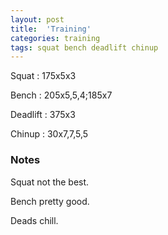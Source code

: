 ```yaml
---
layout: post
title:  'Training'
categories: training
tags: squat bench deadlift chinup
---
```


Squat       :   175x5x3

Bench       :   205x5,5,4;185x7

Deadlift    :   375x3

Chinup      :   30x7,7,5,5

### Notes

Squat not the best.

Bench pretty good.

Deads chill.
